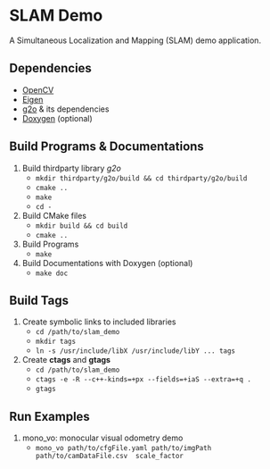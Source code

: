 # SLAM Demo

A Simultaneous Localization and Mapping (SLAM) demo application.

## Dependencies
- [OpenCV](https://opencv.org/)
- [Eigen](http://eigen.tuxfamily.org)
- [g2o](https://github.com/RainerKuemmerle/g2o) & its dependencies
- [Doxygen](http://www.doxygen.nl/) (optional)

## Build Programs & Documentations
1. Build thirdparty library *g2o*
   - `mkdir thirdparty/g2o/build && cd thirdparty/g2o/build`
   - `cmake ..`
   - `make`
   - `cd -`
2. Build CMake files
   - `mkdir build && cd build`
   - `cmake ..`
3. Build Programs
   - `make`
4. Build Documentations with Doxygen (optional)
   - `make doc`

## Build Tags
1. Create symbolic links to included libraries
   - `cd /path/to/slam_demo`
   - `mkdir tags`
   - `ln -s /usr/include/libX /usr/include/libY ... tags`
2. Create **ctags** and **gtags**
   - `cd /path/to/slam_demo`
   - `ctags -e -R --c++-kinds=+px --fields=+iaS --extra=+q .`
   - `gtags`

## Run Examples
1. mono_vo: monocular visual odometry demo
   - `mono_vo path/to/cfgFile.yaml path/to/imgPath path/to/camDataFile.csv 
      scale_factor`
